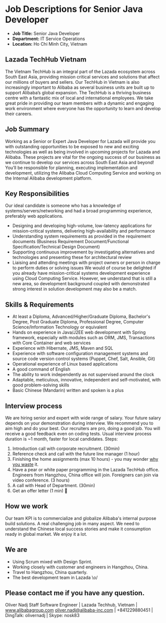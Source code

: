 # Job Descriptions for Senior Java Developer

- **Job Title:** Senior Java Developer
- **Department:** IT Service Operations
- **Location:** Ho Chi Minh City, Vietnam

## Lazada TechHub Vietnam
The Vietnam TechHub is an integral part of the Lazada ecosystem across South East Asia, providing mission critical services and solutions that affect our millions of buyers and sellers. Our TechHub in Vietnam is also increasingly important to Alibaba as several business units are built up to support Alibaba’s global expansion. The TechHub is a thriving business centre with a fantastic mix of local and international employees. We take great pride in providing our team members with a dynamic and engaging work environment where everyone has the opportunity to learn and develop their careers.

## Job Summary
Working as a Senior or Expert Java Developer for Lazada will provide you with outstanding opportunities to be exposed to new and exciting technologies as well as being involved in upcoming projects for Lazada and Alibaba. These projects are vital for the ongoing success of our business as we continue to develop our services across South East Asia and beyond! You’ll be responsible for planning, executing implementation and development, utilizing the Alibaba Cloud Computing Service and working on the Internal Alibaba development platform.

## Key Responsibilities
Our ideal candidate is someone who has a knowledge of systems/servers/networking and had a broad programming experience, preferably web applications.
- Designing and developing high-volume, low-latency applications for mission-critical systems, delivering high-availability and performance
- Understanding system requirements as provided in the requirement documents (Business Requirement Document/Functional Specification/Technical Design Document)
- Supporting continuous improvement by investigating alternatives and technologies and presenting these for architectural review
- Liaising and attending meetings with project owners or person in charge to perform duties or solving issues
We would of course be delighted if you already have mission-critical systems development experience using Cloud Computing Service. However, we understand that is still a new area, so development background coupled with demonstrated strong interest in solution development may also be a match.

## Skills & Requirements
- At least a Diploma, Advanced/Higher/Graduate Diploma, Bachelor's Degree, Post Graduate Diploma, Professional Degree, Computer Science/Information Technology or equivalent
- Hands on experience in Java/J2EE web development with Spring framework, especially with modules such as ORM, JMS, Transactions with Core Container and web services
- Experience with Hibernate, JMS, Maven and SQL
- Experience with software configuration management systems and source code version control systems (Puppet, Chef, Salt, Ansible, Git)
- Operational experience of Linux based applications
- A good command of English
- The ability to work independently as not supervised around the clock
- Adaptable, meticulous, innovative, independent and self-motivated, with good problem-solving skills
- Basic Chinese (Mandarin) written and spoken is a plus

## Interview process
We are hiring senior and expert with wide range of salary. Your future salary depends on your demonstration during interview. We recommend you to aim high and do your best.
Our recruiters are pro, doing a good job. You will receive a good feedback even on coding tests. Usual interview process duration is ~1 month, faster for local candidates.
Steps:
1. Introduction call with corporate recruitment. (30min)
2. Reference check and call with the future line manager (1 hour)
3. Finishing the home assignments (max 10 hours) - you may wonder [why you waste][whywastefewhours] it.
4. Have a pear or white paper programming in the Lazada TechHub office. Engineers from Hangzhou, China office will join.  Foreigners can join via video conference. (3 hours)
5. A call with Head of Department. (30min)
6. Get an offer letter (1 min) 🙂

## How we work
Our team KPI is to commercialize and globalize Alibaba's internal purpose build solutions. A real challenging job in many aspect. We need to understand the Chinese local success stories and make it consumption ready in global market. We enjoy it a lot.

## We are
- Using Scrum mixed with Design Sprint.
- Working closely with customer and engineers in Hangzhou, China.
- Travel to Hangzhou, China quarterly.
- The best development team in Lazada \o/

## Please contact me if you have any question.
Oliver Nadj
Staff Software Engineer | Lazada Techhub, Vietnam | www.alibabagroup.com
oliver.nadj@alibaba-inc.com | +841229880451 | DingTalk: olivernadj |  Skype: nosk83

[//]: # (References)
[whywastefewhours]:<https://workplace.stackexchange.com/questions/18696/given-a-homework-tasks-on-a-job-interview>
